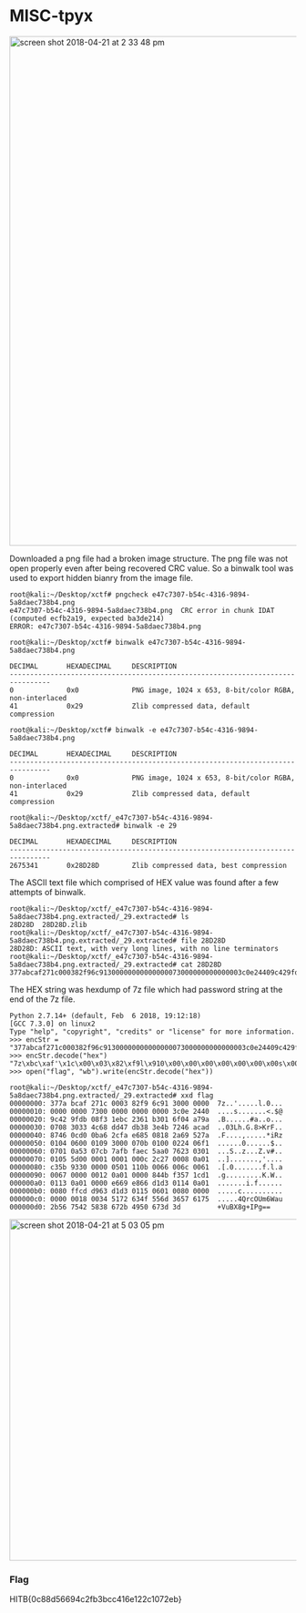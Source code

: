 # MISC-tpyx

<img width="895" alt="screen shot 2018-04-21 at 2 33 48 pm" src="https://user-images.githubusercontent.com/14992494/39082594-51682488-4588-11e8-86c4-15ae0678b5b1.png">

Downloaded a png file had a broken image structure. The png file was not open properly even after being recovered CRC value. So a binwalk tool was used to export hidden bianry from the image file.

```
root@kali:~/Desktop/xctf# pngcheck e47c7307-b54c-4316-9894-5a8daec738b4.png 
e47c7307-b54c-4316-9894-5a8daec738b4.png  CRC error in chunk IDAT (computed ecfb2a19, expected ba3de214)
ERROR: e47c7307-b54c-4316-9894-5a8daec738b4.png
```

```
root@kali:~/Desktop/xctf# binwalk e47c7307-b54c-4316-9894-5a8daec738b4.png 

DECIMAL       HEXADECIMAL     DESCRIPTION
--------------------------------------------------------------------------------
0             0x0             PNG image, 1024 x 653, 8-bit/color RGBA, non-interlaced
41            0x29            Zlib compressed data, default compression

root@kali:~/Desktop/xctf# binwalk -e e47c7307-b54c-4316-9894-5a8daec738b4.png 

DECIMAL       HEXADECIMAL     DESCRIPTION
--------------------------------------------------------------------------------
0             0x0             PNG image, 1024 x 653, 8-bit/color RGBA, non-interlaced
41            0x29            Zlib compressed data, default compression

root@kali:~/Desktop/xctf/_e47c7307-b54c-4316-9894-5a8daec738b4.png.extracted# binwalk -e 29

DECIMAL       HEXADECIMAL     DESCRIPTION
--------------------------------------------------------------------------------
2675341       0x28D28D        Zlib compressed data, best compression
```

The ASCII text file which comprised of HEX value was found after a few attempts of binwalk.

```
root@kali:~/Desktop/xctf/_e47c7307-b54c-4316-9894-5a8daec738b4.png.extracted/_29.extracted# ls
28D28D  28D28D.zlib
root@kali:~/Desktop/xctf/_e47c7307-b54c-4316-9894-5a8daec738b4.png.extracted/_29.extracted# file 28D28D
28D28D: ASCII text, with very long lines, with no line terminators
root@kali:~/Desktop/xctf/_e47c7307-b54c-4316-9894-5a8daec738b4.png.extracted/_29.extracted# cat 28D28D
377abcaf271c000382f96c91300000000000000073000000000000003c0e24409c429fdb08f31ebc2361b3016f04a79a070830334c68dd47db383e4b7246acad87460cd00ba62cfae68508182a69527a0104060001093000070b0100022406f107010a5307cb7afbfaec5aa07623030101055d0000010001000c2c2700080a01c35b933000000501110b0066006c00610067000000120a010000844bf3571cd101130a010000e669e866d1d301140a010080ffcdd963d1d301150601008000000000001800345172634f556d365761752b5675425838672b4950673d3d
```

The HEX string was hexdump of 7z file which had password string at the end of the 7z file.

```
Python 2.7.14+ (default, Feb  6 2018, 19:12:18) 
[GCC 7.3.0] on linux2
Type "help", "copyright", "credits" or "license" for more information.
>>> encStr = "377abcaf271c000382f96c91300000000000000073000000000000003c0e24409c429fdb08f31ebc2361b3016f04a79a070830334c68dd47db383e4b7246acad87460cd00ba62cfae68508182a69527a0104060001093000070b0100022406f107010a5307cb7afbfaec5aa07623030101055d0000010001000c2c2700080a01c35b933000000501110b0066006c00610067000000120a010000844bf3571cd101130a010000e669e866d1d301140a010080ffcdd963d1d301150601008000000000001800345172634f556d365761752b5675425838672b4950673d3d"
>>> encStr.decode("hex")
"7z\xbc\xaf'\x1c\x00\x03\x82\xf9l\x910\x00\x00\x00\x00\x00\x00\x00s\x00\x00\x00\x00\x00\x00\x00<\x0e$@\x9cB\x9f\xdb\x08\xf3\x1e\xbc#a\xb3\x01o\x04\xa7\x9a\x07\x0803Lh\xddG\xdb8>KrF\xac\xad\x87F\x0c\xd0\x0b\xa6,\xfa\xe6\x85\x08\x18*iRz\x01\x04\x06\x00\x01\t0\x00\x07\x0b\x01\x00\x02$\x06\xf1\x07\x01\nS\x07\xcbz\xfb\xfa\xecZ\xa0v#\x03\x01\x01\x05]\x00\x00\x01\x00\x01\x00\x0c,'\x00\x08\n\x01\xc3[\x930\x00\x00\x05\x01\x11\x0b\x00f\x00l\x00a\x00g\x00\x00\x00\x12\n\x01\x00\x00\x84K\xf3W\x1c\xd1\x01\x13\n\x01\x00\x00\xe6i\xe8f\xd1\xd3\x01\x14\n\x01\x00\x80\xff\xcd\xd9c\xd1\xd3\x01\x15\x06\x01\x00\x80\x00\x00\x00\x00\x00\x18\x004QrcOUm6Wau+VuBX8g+IPg=="
>>> open("flag", "wb").write(encStr.decode("hex"))
```
```
root@kali:~/Desktop/xctf/_e47c7307-b54c-4316-9894-5a8daec738b4.png.extracted/_29.extracted# xxd flag 
00000000: 377a bcaf 271c 0003 82f9 6c91 3000 0000  7z..'.....l.0...
00000010: 0000 0000 7300 0000 0000 0000 3c0e 2440  ....s.......<.$@
00000020: 9c42 9fdb 08f3 1ebc 2361 b301 6f04 a79a  .B......#a..o...
00000030: 0708 3033 4c68 dd47 db38 3e4b 7246 acad  ..03Lh.G.8>KrF..
00000040: 8746 0cd0 0ba6 2cfa e685 0818 2a69 527a  .F....,.....*iRz
00000050: 0104 0600 0109 3000 070b 0100 0224 06f1  ......0......$..
00000060: 0701 0a53 07cb 7afb faec 5aa0 7623 0301  ...S..z...Z.v#..
00000070: 0105 5d00 0001 0001 000c 2c27 0008 0a01  ..].......,'....
00000080: c35b 9330 0000 0501 110b 0066 006c 0061  .[.0.......f.l.a
00000090: 0067 0000 0012 0a01 0000 844b f357 1cd1  .g.........K.W..
000000a0: 0113 0a01 0000 e669 e866 d1d3 0114 0a01  .......i.f......
000000b0: 0080 ffcd d963 d1d3 0115 0601 0080 0000  .....c..........
000000c0: 0000 0018 0034 5172 634f 556d 3657 6175  .....4QrcOUm6Wau
000000d0: 2b56 7542 5838 672b 4950 673d 3d         +VuBX8g+IPg==
```

<img width="600" alt="screen shot 2018-04-21 at 5 03 05 pm" src="https://user-images.githubusercontent.com/14992494/39082692-b7aa82f8-4589-11e8-816d-056f797a63b8.png">

### Flag
HITB{0c88d56694c2fb3bcc416e122c1072eb}

